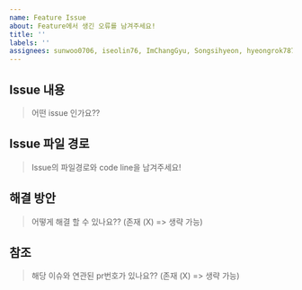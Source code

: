 ```yaml
---
name: Feature Issue
about: Feature에서 생긴 오류를 남겨주세요!
title: ''
labels: ''
assignees: sunwoo0706, iseolin76, ImChangGyu, Songsihyeon, hyeongrok7874
---
```


## Issue 내용

> 어떤 issue 인가요??

## Issue 파일 경로

> Issue의 파일경로와 code line을 남겨주세요!

## 해결 방안

> 어떻게 해결 할 수 있나요?? (존재 (X) => 생략 가능)

## 참조

> 해당 이슈와 연관된 pr번호가 있나요?? (존재 (X) => 생략 가능)
